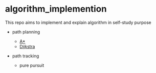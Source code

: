 # algorithm_implemention

This repo aims to implement and explain algorithm in self-study purpose

* path planning
    * [A*](/path_planning/A_star)
    * [Dijkstra](/path_planning/Dijkstra)

* path tracking
    * pure pursuit
